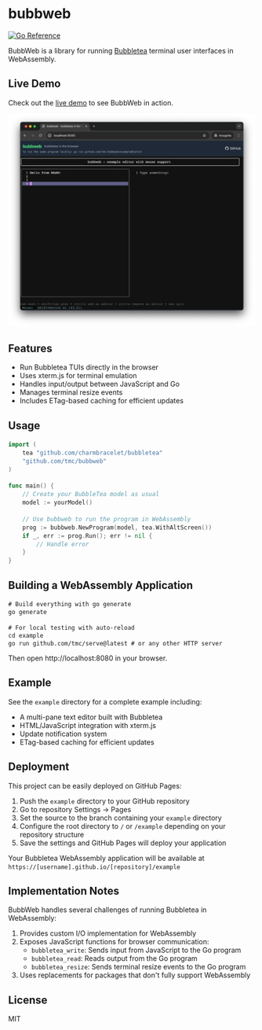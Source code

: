 # bubbweb

[![Go Reference](https://pkg.go.dev/badge/github.com/tmc/bubbweb.svg)](https://pkg.go.dev/github.com/tmc/bubbweb)

BubbWeb is a library for running [Bubbletea](https://github.com/charmbracelet/bubbletea) terminal user interfaces in WebAssembly.

## Live Demo

Check out the [live demo](https://tmc.github.io/bubbweb/example/) to see BubbWeb in action.

<p align="center">
  <img src="./.github/screenshot.png" alt="Screenshot of the example" />
</p>

## Features

- Run Bubbletea TUIs directly in the browser
- Uses xterm.js for terminal emulation
- Handles input/output between JavaScript and Go
- Manages terminal resize events
- Includes ETag-based caching for efficient updates

## Usage

```go
import (
    tea "github.com/charmbracelet/bubbletea"
    "github.com/tmc/bubbweb"
)

func main() {
    // Create your BubbleTea model as usual
    model := yourModel()

    // Use bubbweb to run the program in WebAssembly
    prog := bubbweb.NewProgram(model, tea.WithAltScreen())
    if _, err := prog.Run(); err != nil {
        // Handle error
    }
}
```

## Building a WebAssembly Application

```shell
# Build everything with go generate
go generate

# For local testing with auto-reload
cd example
go run github.com/tmc/serve@latest # or any other HTTP server
```

Then open http://localhost:8080 in your browser.

## Example

See the `example` directory for a complete example including:

- A multi-pane text editor built with Bubbletea
- HTML/JavaScript integration with xterm.js
- Update notification system
- ETag-based caching for efficient updates

## Deployment

This project can be easily deployed on GitHub Pages:

1. Push the `example` directory to your GitHub repository
2. Go to repository Settings → Pages
3. Set the source to the branch containing your `example` directory
4. Configure the root directory to `/` or `/example` depending on your repository structure
5. Save the settings and GitHub Pages will deploy your application

Your Bubbletea WebAssembly application will be available at `https://[username].github.io/[repository]/example`

## Implementation Notes

BubbWeb handles several challenges of running Bubbletea in WebAssembly:

1. Provides custom I/O implementation for WebAssembly
2. Exposes JavaScript functions for browser communication:
   - `bubbletea_write`: Sends input from JavaScript to the Go program
   - `bubbletea_read`: Reads output from the Go program
   - `bubbletea_resize`: Sends terminal resize events to the Go program
3. Uses replacements for packages that don't fully support WebAssembly

## License

MIT